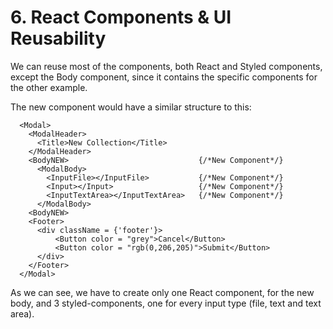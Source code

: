 # 6. React Components & UI Reusability

We can reuse most of the components, both React and Styled components, except the Body component, since it contains the specific components for the other example.

The new component would have a similar structure to this:
```
  <Modal>
    <ModalHeader>
      <Title>New Collection</Title>
    </ModalHeader>
    <BodyNEW>                             {/*New Component*/}
      <ModalBody>
        <InputFile></InputFile>           {/*New Component*/}
        <Input></Input>                   {/*New Component*/}
        <InputTextArea></InputTextArea>   {/*New Component*/}
      </ModalBody>
    <BodyNEW>
    <Footer>
      <div className = {'footer'}>
          <Button color = "grey">Cancel</Button>
          <Button color = "rgb(0,206,205)">Submit</Button>
      </div>
    </Footer>
  </Modal>
```

As we can see, we have to create only one React component, for the new body, and 3 styled-components, one for every input type (file, text and text area).
